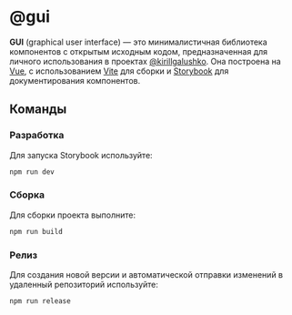 # @gui

**GUI** (graphical user interface) — это минималистичная библиотека компонентов с открытым исходным кодом, предназначенная для личного использования в проектах [@kirillgalushko](https://github.com/kirillgalushko). Она построена на [Vue](https://vuejs.org/), с использованием [Vite](https://vite.dev/) для сборки и [Storybook](https://storybook.js.org/) для документирования компонентов.

## Команды

### Разработка

Для запуска Storybook используйте:

```bash
npm run dev
```

### Сборка

Для сборки проекта выполните:

```bash
npm run build
```

### Релиз

Для создания новой версии и автоматической отправки изменений в удаленный репозиторий используйте:

```bash
npm run release
```
